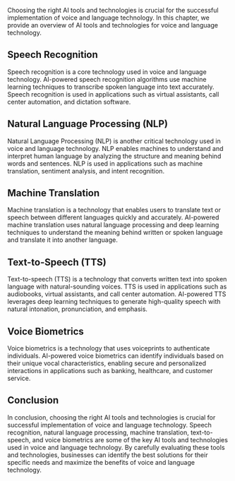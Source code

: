 
Choosing the right AI tools and technologies is crucial for the successful implementation of voice and language technology. In this chapter, we provide an overview of AI tools and technologies for voice and language technology.

Speech Recognition
------------------

Speech recognition is a core technology used in voice and language technology. AI-powered speech recognition algorithms use machine learning techniques to transcribe spoken language into text accurately. Speech recognition is used in applications such as virtual assistants, call center automation, and dictation software.

Natural Language Processing (NLP)
---------------------------------

Natural Language Processing (NLP) is another critical technology used in voice and language technology. NLP enables machines to understand and interpret human language by analyzing the structure and meaning behind words and sentences. NLP is used in applications such as machine translation, sentiment analysis, and intent recognition.

Machine Translation
-------------------

Machine translation is a technology that enables users to translate text or speech between different languages quickly and accurately. AI-powered machine translation uses natural language processing and deep learning techniques to understand the meaning behind written or spoken language and translate it into another language.

Text-to-Speech (TTS)
--------------------

Text-to-speech (TTS) is a technology that converts written text into spoken language with natural-sounding voices. TTS is used in applications such as audiobooks, virtual assistants, and call center automation. AI-powered TTS leverages deep learning techniques to generate high-quality speech with natural intonation, pronunciation, and emphasis.

Voice Biometrics
----------------

Voice biometrics is a technology that uses voiceprints to authenticate individuals. AI-powered voice biometrics can identify individuals based on their unique vocal characteristics, enabling secure and personalized interactions in applications such as banking, healthcare, and customer service.

Conclusion
----------

In conclusion, choosing the right AI tools and technologies is crucial for successful implementation of voice and language technology. Speech recognition, natural language processing, machine translation, text-to-speech, and voice biometrics are some of the key AI tools and technologies used in voice and language technology. By carefully evaluating these tools and technologies, businesses can identify the best solutions for their specific needs and maximize the benefits of voice and language technology.
